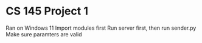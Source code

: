 # CS 145 Project 1

Ran on Windows 11
Import modules first
Run server first, then run sender.py 
Make sure paramters are valid
